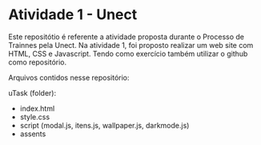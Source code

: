 # Atividade 1 - Unect
 Este repositótio é referente a atividade proposta durante o Processo de Trainnes pela Unect. 
 Na atividade 1, foi proposto realizar um web site com HTML, CSS e Javascript. Tendo como exercício também utilizar o github como repositório.
 
 
 Arquivos contidos nesse repositório:
 
 uTask (folder):
 - index.html
 - style.css
 - script (modal.js, itens.js, wallpaper.js, darkmode.js)
 - assents
 
                    
                    
